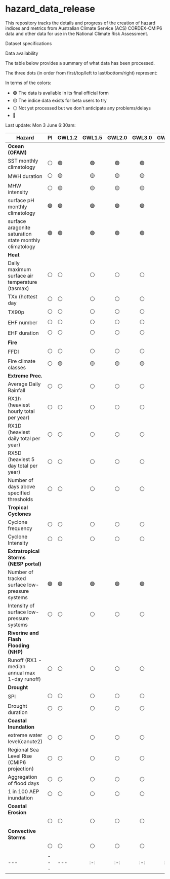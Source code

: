 # hazard_data_release

This repository tracks the details and progress of the creation of hazard indices and metrics from Australian Climate Service (ACS) CORDEX-CMIP6 data and other data for use in the National Climate Risk Assessment.

Dataset specifications

Data availability

The table below provides a summary of what data has been processed.

The three dots (in order from first/top/left to last/bottom/right) represent:

In terms of the colors:
- :green_circle: The data is available in its final official form 
- :yellow_circle: The indice data exists for beta users to try
- :white_circle: Not yet processed but we don't anticipate any problems/delays
- :red_circle:  

Last update: Mon 3 June 6:30am: 



| Hazard | PI  | GWL1.2 | GWL1.5  | GWL2.0 | GWL3.0 | GWL4.0| (Notes) |
| ---    | --- | ---    |  :-:    | :-:    | :-:    | :-:   | :-:     |
| **Ocean (OFAM)**|     |        |         |        |        |       |         |
| SST monthly climatology     |:white_circle: | :green_circle: | :green_circle: | :green_circle: | :green_circle: | :green_circle: | data stored on /g/data/ia39/ncra/ocean |
| MWH duration |:white_circle: | :yellow_circle: | :yellow_circle: | :yellow_circle: | :yellow_circle: | :yellow_circle: |  |
| MHW intensity|:white_circle: | :yellow_circle: | :yellow_circle: | :yellow_circle: | :yellow_circle: | :yellow_circle: |  |
| surface pH monthly climatology   |:green_circle: | :green_circle: | :green_circle: | :green_circle: | :green_circle: | :green_circle: |  |
| surface aragonite saturation state monthly climatology |:green_circle: | :green_circle: | :green_circle: | :green_circle: | :green_circle: | :green_circle: |  |
| **Heat**|     |        |         |        |        |       |         |
| Daily maximum surface air temperature (tasmax)   |:white_circle: | :white_circle: | :white_circle: | :white_circle: | :white_circle: | :white_circle: |  |
| TXx (hottest day   |:white_circle: | :white_circle: | :white_circle: | :white_circle: | :white_circle: | :white_circle: |  |
| TX90p    |:white_circle: | :white_circle: | :white_circle: | :white_circle: | :white_circle: | :white_circle: |  |
| EHF number    |:white_circle: | :white_circle: | :white_circle: | :white_circle: | :white_circle: | :white_circle: |  |
| EHF duration  |:white_circle: | :white_circle: | :white_circle: | :white_circle: | :white_circle: | :white_circle: |  |
| **Fire**|     |        |         |        |        |       |         |
| FFDI     |:white_circle: | :white_circle: | :white_circle: | :white_circle: | :white_circle: | :white_circle: |  |
| Fire climate classes     |:white_circle: | :yellow_circle: | :yellow_circle: | :yellow_circle: | :yellow_circle: | :white_circle: | data stored on /g/data/ia39/ncra/bushfire |
| **Extreme Prec.**|     |        |         |        |        |       |         |
|Average Daily Rainfall    |:white_circle: | :white_circle: | :white_circle: | :white_circle: | :white_circle: | :white_circle: |  |
|RX1h (heaviest hourly total per year)     |:white_circle: | :white_circle: | :white_circle: | :white_circle: | :white_circle: | :white_circle: |  |
|RX1D (heaviest daily total per year)  |:white_circle: | :white_circle: | :white_circle: | :white_circle: | :white_circle: | :white_circle: |  |
|RX5D (heaviest 5 day total per year)  |:white_circle: | :white_circle: | :white_circle: | :white_circle: | :white_circle: | :white_circle: |  |
|Number of days above specified thresholds  |:white_circle: | :white_circle: | :white_circle: | :white_circle: | :white_circle: | :white_circle: |  |
| **Tropical Cyclones**|     |        |         |        |        |       |         |
| Cyclone frequency |:white_circle: | :white_circle: | :white_circle: | :white_circle: | :white_circle: | :white_circle: |  |
| Cyclone Intensity |:white_circle: | :white_circle: | :white_circle: | :white_circle: | :white_circle: | :white_circle: |  |
| **Extratropical Storms (NESP portal)**|     |        |         |        |        |       |         |
| Number of tracked surface low-pressure systems   |:green_circle: | :green_circle: | :green_circle: | :green_circle: | :green_circle: | :green_circle: |  |
| Intensity of surface low-pressure systems   |:white_circle: | :white_circle: | :white_circle: | :white_circle: | :white_circle: | :white_circle: |  |
| **Riverine and Flash Flooding (NHP)**|     |        |         |        |        |       |         |
|Runoff (RX1 - median annual max 1-day runoff)  |:white_circle: | :white_circle: | :white_circle: | :white_circle: | :white_circle: | :white_circle: |  |
| **Drought**|     |        |         |        |        |       |         |
| SPI    |:white_circle: | :white_circle: | :white_circle: | :white_circle: | :white_circle: | :white_circle: |  |
| Drought duration    |:white_circle: | :white_circle: | :white_circle: | :white_circle: | :white_circle: | :white_circle: |  |
| **Coastal Inundation**|     |        |         |        |        |       |         |
| extreme water level(canute2)     |:white_circle: | :white_circle: | :white_circle: | :white_circle: | :white_circle: | :white_circle: |  |
| Regional Sea Level Rise (CMIP6 projection)     |:white_circle: | :white_circle: | :white_circle: | :white_circle: | :white_circle: | :white_circle: |  |
| Aggregation of flood days |:white_circle: | :white_circle: | :white_circle: | :white_circle: | :white_circle: | :white_circle: |  |
| 1 in 100 AEP inundation |:white_circle: | :white_circle: | :white_circle: | :white_circle: | :white_circle: | :white_circle: |  |
| **Coastal Erosion**|     |        |         |        |        |       |         |
|     |:white_circle: | :white_circle: | :white_circle: | :white_circle: | :white_circle: | :white_circle: |  |
| **Convective Storms**|     |        |         |        |        |       |         |
|         |:white_circle: | :white_circle: | :white_circle: | :white_circle: | :white_circle: | :white_circle: |  |
| ---    | --- | ---    |  :-:    | :-:    | :-:    | :-:   | :-:     |
